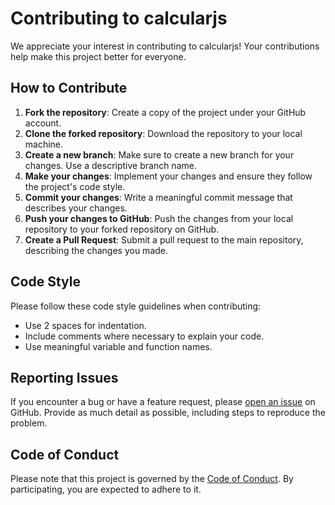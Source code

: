 # Contributing to calcularjs

We appreciate your interest in contributing to calcularjs! Your contributions help make this project better for everyone.

## How to Contribute

1. **Fork the repository**: Create a copy of the project under your GitHub account.
2. **Clone the forked repository**: Download the repository to your local machine.
3. **Create a new branch**: Make sure to create a new branch for your changes. Use a descriptive branch name.
4. **Make your changes**: Implement your changes and ensure they follow the project's code style.
5. **Commit your changes**: Write a meaningful commit message that describes your changes.
6. **Push your changes to GitHub**: Push the changes from your local repository to your forked repository on GitHub.
7. **Create a Pull Request**: Submit a pull request to the main repository, describing the changes you made.

## Code Style
Please follow these code style guidelines when contributing:
- Use 2 spaces for indentation.
- Include comments where necessary to explain your code.
- Use meaningful variable and function names.

## Reporting Issues
If you encounter a bug or have a feature request, please [open an issue](https://github.com/gloomystore/calcularjs/issues) on GitHub. Provide as much detail as possible, including steps to reproduce the problem.

## Code of Conduct
Please note that this project is governed by the [Code of Conduct](./CODE_OF_CONDUCT.md). By participating, you are expected to adhere to it.